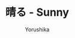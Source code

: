 ---
title: '晴る - Sunny'
author: 'Yorushika'
category: 'JPop'
img: '/images/song-img-5.png'
releaseDate: 'January 5 2024'
ytlink: 'CkvWJNt77mU'
lyrics: |
    貴方は風のように
    目を閉じては夕暮れ
    何を思っているんだろうか

    目蓋を開いていた
    貴方の目はビイドロ
    少しだけ晴るの匂いがした

    晴れに晴れ 花よ咲け
    咲いて晴るのせい
    降り止めば雨でさえ
    貴方を飾る晴る

    胸を打つ音よ凪げ
    僕ら晴る風
    あの雲も越えてゆけ
    遠くまだ遠くまで

    貴方は晴れ模様に
    目を閉じては青色
    何が悲しいのだろうか

    目蓋を開いている
    貴方の目にビイドロ
    今少し雨の匂いがした

    泣きに泣け 空よ泣け
    泣いて雨のせい
    降り頻る雨でさえ
    雲の上では晴る

    土を打つ音よ鳴れ
    僕ら春荒れ
    あの海も越えてゆく
    遠くまだ遠くまで

    通り雨 草を靡かせ
    羊雲 あれも春のせい
    風のよう 胸に春乗せ
    晴るを待つ

    晴れに晴れ 空よ裂け
    裂いて春のせい
    降り止めば雨でさえ
    貴方を飾る晴る
    
    胸を打つ音奏で
    僕ら春風
    音に聞く晴るの風
    さぁこの歌よ凪げ！

    晴れに晴れ 花よ咲け
    咲いて春のせい
    あの雲も越えてゆけ
    遠くまだ遠くまで
---